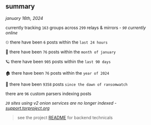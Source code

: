 
## summary
_january 16th, 2024_

currently tracking `163` groups across `299` relays & mirrors - _`90` currently online_

⏲ there have been `6` posts within the `last 24 hours`

🦈 there have been `76` posts within the `month of january`

🪐 there have been `905` posts within the `last 90 days`

🏚 there have been `76` posts within the `year of 2024`

🦕 there have been `9358` posts `since the dawn of ransomwatch`

there are `96` custom parsers indexing posts

_`20` sites using v2 onion services are no longer indexed - [support.torproject.org](https://support.torproject.org/onionservices/v2-deprecation/)_

> see the project [README](https://github.com/joshhighet/ransomwatch#ransomwatch--) for backend technicals
